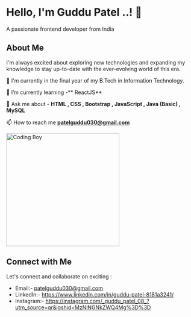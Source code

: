 
# Hello, I'm Guddu Patel ..! 👋 
A passionate frontend developer from India


## About Me

I'm always excited about exploring new technologies and expanding my knowledge to stay up-to-date with the ever-evolving world of this era.

 🔭 I'm currently in the final year of my B.Tech in Information Technology.

 🌱 I’m currently learning -** ReactJS**

 💬 Ask me about - **HTML , CSS , Bootstrap , JavaScript , Java (Basic) , MySQL**

 📫 How to reach me **patelguddu030@gmail.com**

 <img src="https://camo.githubusercontent.com/c1dcb74cc1c1835b1d716f5051499a2814c683c806b15f04b0eba492863703e9/68747470733a2f2f63646e2e6472696262626c652e636f6d2f75736572732f3733303730332f73637265656e73686f74732f363538313234332f6176656e746f2e676966" alt="Coding Boy" height="300px"/>

## Connect with Me

Let's connect and collaborate on exciting :

- Email:- patelguddu030@gmail.com
- LinkedIn:- https://www.linkedin.com/in/guddu-patel-8181a3241/
- Instagram:- https://instagram.com/_guddu_patel_08_?utm_source=qr&igshid=MzNlNGNkZWQ4Mg%3D%3D


